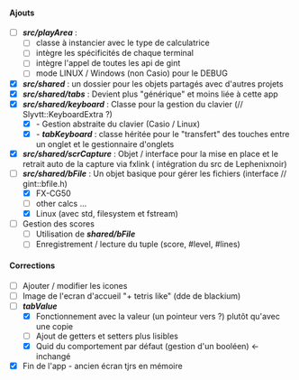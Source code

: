 #### Ajouts

- [ ] ***src/playArea*** :
  - [ ] classe à instancier avec le type de calculatrice
  - [ ] intègre les spécificités de chaque terminal
  - [ ] intègre l'appel de toutes les api de gint
  - [ ] mode LINUX / Windows (non Casio) pour le DEBUG
- [x] ***src/shared*** : un dossier pour les objets partagés avec d'autres projets
- [x] ***src/shared/tabs*** : Devient plus "générique" et moins liée à cette app
- [x] ***src/shared/keyboard*** : Classe pour la gestion du clavier (// Slyvtt::KeyboardExtra ?)
  - [x] \- Gestion abstraite du clavier (Casio / Linux)
  - [x] \- ***tabKeyboard*** : classe héritée pour le "transfert" des touches entre un onglet et le gestionnaire d'onglets
- [x] ***src/shared/scrCapture*** : Objet / interface pour la mise en place et le retrait auto de la capture via fxlink ( intégration du src de Lephenixnoir)
- [ ] ***src/shared/bFile*** : Un objet basique pour gérer les fichiers (interface // gint::bfile.h)
  - [x] FX-CG50
  - [ ] other calcs ...
  - [x] Linux (avec std, filesystem et fstream)
- [ ] Gestion des scores
  - [ ] Utilisation de ***shared/bFile***
  - [ ] Enregistrement / lecture du tuple (score, #level, #lines)

#### Corrections

- [ ] Ajouter / modifier les icones
- [ ] Image de l'ecran d'accueil "+ tetris like" (dde de blackium)
- [ ] ***tabValue***
  - [x] Fonctionnement avec la valeur (un pointeur vers ?) plutôt qu'avec une copie
  - [ ] Ajout de getters et setters plus lisibles
  - [x] Quid du comportement par défaut (gestion d'un booléen) <- inchangé
- [x] Fin de l'app - ancien écran tjrs en mémoire
